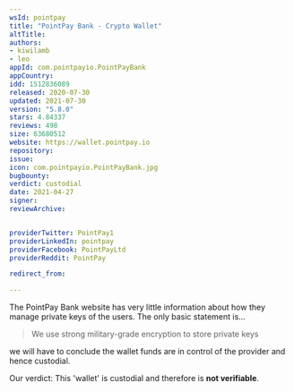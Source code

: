 ```yaml
---
wsId: pointpay
title: "PointPay Bank - Crypto Wallet"
altTitle: 
authors:
- kiwilamb
- leo
appId: com.pointpayio.PointPayBank
appCountry: 
idd: 1512836089
released: 2020-07-30
updated: 2021-07-30
version: "5.8.0"
stars: 4.84337
reviews: 498
size: 63680512
website: https://wallet.pointpay.io
repository: 
issue: 
icon: com.pointpayio.PointPayBank.jpg
bugbounty: 
verdict: custodial
date: 2021-04-27
signer: 
reviewArchive:


providerTwitter: PointPay1
providerLinkedIn: pointpay
providerFacebook: PointPayLtd
providerReddit: PointPay

redirect_from:

---
```


The PointPay Bank website has very little information about how they manage
private keys of the users.
The only basic statement is...

> We use strong military-grade encryption to store private keys

we will have to conclude the wallet funds are in control of the provider and
hence custodial.

Our verdict: This 'wallet' is custodial and therefore is **not verifiable**.
